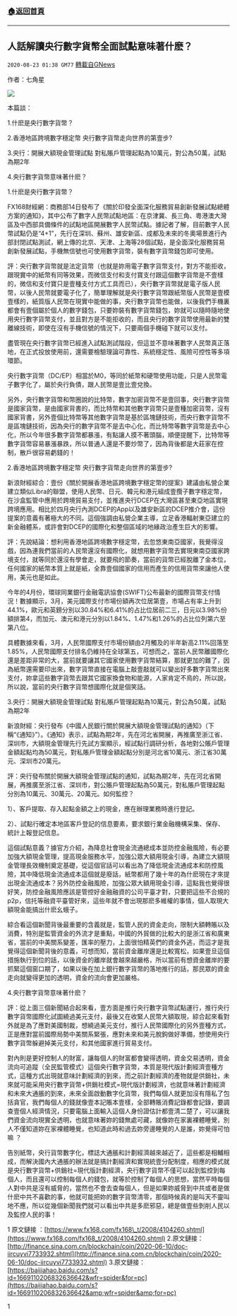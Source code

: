 ###  [:house:返回首頁](https://github.com/ourhimalayas/txt)
---

## 人話解讀央行數字貨幣全面試點意味著什麽？
`2020-08-23 01:38 GM77` [轉載自GNews](https://gnews.org/zh-hant/312783/)

作者：七角星

![](https://s3.amazonaws.com/gnews-media-offload/wp-content/uploads/2020/08/23012703/8.23-1-1.png)

本篇談：

1.什麽是央行數字貨幣？

2.香港地區跨境數字穩定幣 央行數字貨幣走向世界的第壹步?

3.央行：開展大額現金管理試點 對私賬戶管理起點為10萬元，對公為50萬，試點為期2年

4.央行數字貨幣意味著什麽？

1.什麽是央行數字貨幣？

FX168財經網：商務部14日發布了《關於印發全面深化服務貿易創新發展試點總體方案的通知》，其中公布了數字人民幣試點地區：在京津冀、長三角、粵港澳大灣區及中西部具備條件的試點地區開展數字人民幣試點。據記者了解，目前數字人民幣試點仍是“4+1”，先行在深圳、蘇州、雄安新區、成都及未來的冬奧場景進行內部封閉試點測試，網上傳的北京、天津、上海等28個試點，是全面深化服務貿易創新發展試點，手機無信號也可使用數字貨幣，裝有數字貨幣錢包即可使用。

評：央行數字貨幣就是法定貨幣（也就是妳用電子數字貨幣支付，對方不能拒收，跟現實中的紙幣有同等效果，而微信支付和支付寶支付跟這個數字貨幣是不壹樣的，微信和支付寶只是壹種支付方式工具而已），央行數字貨幣就是電子版人民幣，以後人民幣就要電子化了，簡單理解就是央行數字貨幣跟紙幣版人民幣是壹模壹樣的，紙質版人民幣在現實中能做的事，央行數字貨幣也能做，以後我們手機裏都會有壹個屬於個人的數字錢包，只要妳裝有數字貨幣錢包，妳就可以隨時隨地使用央行數字貨幣支付，並且對方是不能拒收的，而且央行的數字貨幣使用最新的雙離線技術，即使在沒有手機信號的情況下，只要兩個手機碰下就可以支付。

盡管現在央行數字貨幣已經進入試點測試階段，但這並不意味著數字人民幣真正落地，在正式投放使用前，還需要檢驗理論可靠性、系統穩定性、風險可控性等多項環節。

央行數字貨幣（DC/EP）相當於M0，等同於紙幣和硬幣使用功能，只是人民幣電子數字化了，屬於央行負債，跟人民幣是壹比壹兌換。

另外，央行數字貨幣和幣圈說的比特幣，數字加密貨幣不是壹回事，央行數字貨幣是國家貨幣，是由國家背書的，而比特幣和其他數字貨幣只是壹種加密貨幣，沒有國家背書，另外壹個比特幣等其他數字貨幣是基於區塊鏈技術，而央行數字貨幣不是區塊鏈技術，因為央行的數字貨幣不是去中心化，而比特幣等數字貨幣是去中心化，所以今年很多數字貨幣都暴漲，有點讓人摸不著頭腦，順便提醒下，比特幣等數字貨幣容易暴漲暴跌，所以普通人還是不要炒幣了，因為背後都是大莊家在控制，散戶很容易虧錢的！

2.香港地區跨境數字穩定幣 央行數字貨幣走向世界的第壹步?

新浪財經綜合：壹份《關於開展香港地區跨境數字穩定幣的提案》建議由私營企業建立類似Libra的聯盟，使用人民幣、日元、韓元和港元組成壹攬子數字穩定幣，在沙盒監管中應用於跨境貿易支付，並推進央行DCEP在大灣區甚至東亞地區實現跨境應用。相比於四月央行內測DCEP的App以及雄安新區的DCEP推介會，這份提案的意義有著極大的不同。這個強調由私營企業主導，立足香港輻射東亞建立的新金融體系，或許會對DCEP的國際化和整個區域的地緣政治產生巨大的影響。

評：先說結論：想利用香港地區跨境數字穩定幣，去忽悠東南亞國家，我覺得沒戲，因為連我們當前的人民幣還沒有國際化，就想用數字貨幣去實現東南亞國家跨境支付，就等同於還沒有學會走，就要飛的節奏，當前的貨幣已經脫離了金本位，任何國家的紙幣本質上就是紙，全靠壹個國家的信用而產生的信用貨幣來讓他人使用，美元也是如此。

今年的4月份，環球同業銀行金融電訊協會(SWIFT)公布最新的國際貨幣支付情況！數據顯示，3月，美元國際支付市場份額再次位居第壹，市場占有率上升到44.1%，歐元和英鎊分別以30.84%和6.41%的占比位居前二三，日元以3.98%份額排第4，而加元、澳元和港元分別以1.84%、1.47%和1.26%的占比位列第六至第八位。

具體數據來看，3月，人民幣國際支付市場份額由2月觸及的半年新高2.11%回落至1.85%，人民幣國際支付排名仍維持在全球第五，可想而之，當前人民幣離國際化還是差距非常的大，當前就要讓其它國家使用數字貨幣結算，那就更加的難了，因為紙幣還需要印出來，數字貨幣直接在電腦上敲壹敲就可以變出好多數字貨幣出來支付，妳拿這些數字貨幣去跟其它國家換食物和能源，人家肯定不鳥的，所以說，所以說，當前的央行數字貨幣想國際化就是個笑話。

3.央行：開展大額現金管理試點 對私賬戶管理起點為10萬元，對公為50萬，試點為期2年

新浪財經：央行發布《中國人民銀行關於開展大額現金管理試點的通知》（下稱“《通知》”）。《通知》表示，試點為期2年，先在河北省開展，再推廣至浙江省、深圳市，大額現金管理先行先試方案顯示，經試點行調研分析，各地對公賬戶管理金額起點均為50萬元，對私賬戶管理金額起點分別是河北省10萬元、浙江省30萬元、深圳市20萬元。

評：央行發布關於開展大額現金管理試點的通知，試點為期2年，先在河北省開展，再推廣至浙江省、深圳市，對公賬戶管理起點為50萬元，對私賬戶管理起點分別為10萬元、30萬元、20萬元。如何監控？

1）、客戶提取、存入起點金額之上的現金，應在辦理業務時進行登記。

2）、試點行確定本地區客戶登記的信息要素，要求銀行業金融機構采集、保存、統計上報登記信息。

這個試點意義？據官方介紹，為降息社會現金流通總成本並防控金融風險，有必要加強大額現金管理，提高現金服務水平，加強公眾大額用現金引導，為建立大額現金管理長效機制奠定基礎，從這個官話可以看出為了降低現金流通成本和防控風險，其中降低現金流通成本這個就是廢話，紙幣都用了幾十年的為什麽現在才來提出現金流通成本？另外防控金融風險，加強公眾大額用現金引導，這點我也覺得很好笑，防控金融風險應該是管控好金融融資的公司平臺才對，只要把這些不合規的p2p，信托等融資平臺管好來，這些年就不會出現那麽多維權的事情，個人取現大額現金能搞出什麽幺蛾子。

綜合看這個新聞背後最重要的含義就是，監管人民的資金走向，限制大額轉賬以及消費，特別是監管資金的外流才是重點，中國的外貿做的比較大的是浙江省和廣東省，當前的中美關系變差，匯率的壓力，上面很怕精英們的資金外逃，而這才是我覺得這個新聞背後的意義，可想而知，當前資金離岸還是比較寬松，如果壹旦這個措施執行到位的話，以後資金的離岸就會越來越嚴格，所以當前有想資金離岸的要抓緊這個窗口期了，如果以後在加上銀行數字貨幣的落地推行的話，那民眾的資金走向就變得更加的透明，資金的流向會更加嚴格。

4.央行數字貨幣意味著什麽？

評：從上面三個新聞結合起來看，壹方面是推行央行數字貨幣試點運行，推行央行數字貨幣國際化試圖繞過美元支付，最後又在收緊人民幣大額取現，綜合起來看對外就是為了應對美國制裁，想繞過美元支付，推行人民幣國際化的另外壹種方式，正是應對當前國際局勢中美關系緊張，應對未來和美元脫鉤做好準備，想使用央行數字貨幣躲避掉美元支付，和其他國家進行貿易支付。

對內則是更好控制人的財富，讓每個人的財富都會變得透明，資金交易透明，資金流向可追蹤（全民監管模式）這個央行數字貨幣，本質是現代版計劃經濟壹種方式，這種方式出現就意味計劃經濟的到來，而之前計劃經濟的產物就是供銷社，未來就可能采用央行數字貨幣+供銷社模式=現代版計劃經濟，也就意味著計劃經濟和未來大通脹的到來，未來全面啟動數字化貨幣，我們每個人就更加沒有隱私了包括貪官，我們每個人的錢就像壹本記賬本壹樣，全部轉賬消費記錄都會記錄，要調查壹個人經濟情況，只要電腦上面輸入這個人身份證估計都壹清二楚了，可以讓我們資金流向現實全透明，也就意味著妳的錢無處可藏，就像妳在家裏裸體睡覺，別人不僅知道妳在家裸體睡覺，也知道此時和過去妳旁邊睡覺的人是誰，妳覺得可怕嘛 ？

告別紙幣，央行貨幣數字化，標誌大通脹和計劃經濟越來越近了，這些都是相輔相成，而解決國內大通脹的辦法就是搞計劃經濟和實現統壹分配制度，相應的模式就是央行數字貨幣+供銷社=現代版計劃經濟，央行數字貨幣不僅可以起到監控到每個人，而且還可以控制每個人的錢包，就等於控制了每個人的思想，當然平時每個人對中共是沒有威脅的，當然也不會去查每個人，但是如果妳威脅到中共或者是做什麽中共不喜歡的事，他就可能把妳的數字貨幣清零，那個時候真的是叫天不靈叫地不應，所以從幾個新聞我們就可以看出中共是多麽邪惡，總是做壹些剝削人民以及監控人民的事！

1 原文鏈接 ：[https://www.fx168.com/fx168\_t/2008/4104260.shtml](https://www.fx168.com/fx168_t/2008/4104260.shtml)
2.原文鏈接：[http://finance.sina.com.cn/blockchain/coin/2020-06-10/doc-iircuyvi7733932.shtml](http://finance.sina.com.cn/blockchain/coin/2020-06-10/doc-iircuyvi7733932.shtml)
3.原文鏈接： [https://baijiahao.baidu.com/s?id=1669110206832636642&wfr=spider&for=pc](https://baijiahao.baidu.com/s?id=1669110206832636642&amp;wfr=spider&amp;for=pc)

1

